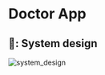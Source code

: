 # Doctor App

## 🎨: System design 

![system_design](https://github.com/user-attachments/assets/d8c2b26e-591a-4338-9e7c-55e6395512da)
